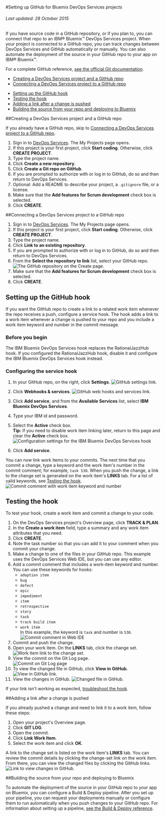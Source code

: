 #Setting up GitHub for Bluemix DevOps Services projects

###### Last updated: 28 October 2015

If you have source code in a GitHub repository, or if you plan to, you can connect that repo to an IBM&reg; Bluemix&trade; DevOps Services project. When your project is connected to a GitHub repo, you can track changes between DevOps Services and GitHub automatically or manually. You can also automate the deployment of the source in your GitHub repo to your app on IBM&reg; Bluemix&trade;.

 For a complete GitHub reference, [see the official Git documentation](https://help.github.com/).

 * [Creating a DevOps Services project and a GitHub repo](#create_project)
 * [Connecting a DevOps Services project to a GitHub repo](#existing_github)
 <!---
 * [Changing from a DevOps Services Git repo to a GitHub repo](#change_repo)
-->
 * [Setting up the GitHub hook](#github_hook)
 * [Testing the hook](#create_work_item)
 * [Adding a link after a change is pushed](#post_push)
 * [Building the source from your repo and deploying to Bluemix](#builddeploy)

<a name='create_project'></a>
##Creating a DevOps Services project and a GitHub repo

If you already have a GitHub repo, skip to [Connecting a DevOps Services project to a GitHub repo](#existing_github).   <!--- If you already have a DevOps Git repo and you want to move it to a GitHub repo, skip to [Changing from a DevOps Services Git repo to a GitHub repo](#change_repo). -->

1. Sign in to [DevOps Services][1]. The My Projects page opens.
2. If this project is your first project, click **Start coding**. Otherwise, click **CREATE PROJECT**.   
3. Type the project name.
4. Click **Create a new repository**.   
5. Click **Create a Git repo on GitHub**.
6. If you are prompted to authorize with or log in to GitHub, do so and then return to DevOps Services.
7. Optional: Add a README to describe your project, a `.gitignore` file, or a license. 
7. Make sure that the **Add features for Scrum development** check box is selected.
8. Click **CREATE**.   

<a name='existing_github'></a>
##Connecting a DevOps Services project to a GitHub repo

1. Sign in to [DevOps Services][1]. The My Projects page opens.
2. If this project is your first project, click **Start coding**. Otherwise, click **CREATE PROJECT**.   
3. Type the project name.
4. Click **Link to an existing repository**.   
5. If you are prompted to authorize with or log in to GitHub, do so and then return to DevOps Services.
6. From the **Select the repository to link** list, select your GitHub repo.  
![The GitHub repository on the Create page.][2]
7. Make sure that the **Add features for Scrum development** check box is selected.
8. Click **CREATE**.  

 <!---
<a name='change_repo'></a>
##Changing from a DevOps Services Git repo to a GitHub repo

If you want to switch your DevOps Services Git repo to use a GitHub repo that you already set up, complete the following steps:
1. Sign in to [DevOps Services][1]. The My Projects page opens.
2. Click the project settings icon for the Git project that you want to change.    
![My Project page with project settings icon][15]  
3. On the General page, click **UPDATE**.  
![Update button on the General page of project settings][16]  
4. If you are prompted to authorize with GitHub, do so and then return to DevOps Services.  
![Authorize with GitHub option on update to a GitHub repository page][19]
5. Select the new location and then click **SELECT REPO**.  
![Select Repo button on the update to a GitHub repo panel][17]    
6. Select a GitHub repo from the list.    
![List of available GitHub repos][18]  
**Tip**: Repos that are grayed out on the list are not available because they are used by another project. If you select an unavailable repo you can determine which project is using it if the project is public or if it's private and you are a member. 
7. Select **I agree** and then click **SUBMIT**.     
**Important**: Make sure all code changes are committed before you click **SUBMIT**. Pending changes and your Git repo are deleted when the process completes.

You can verify the repo change by clicking **Git URL** on the project overview page. The URL includes `github.com`, for example: `https://github.com/IBM-Bluemix/DevOps-Services-Docs.git`.
-->
<a name='github_hook'></a>
## Setting up the GitHub hook

If you want the GitHub repo to create a link to a related work item whenever the repo receives a push, configure a service hook. The hook adds a link to a work item whenever a change is pushed to your repo and you include a work item keyword and number in the commit message. 

### Before you begin

The IBM Bluemix DevOps Services hook replaces the RationalJazzHub hook. If you configured the RationalJazzHub hook, disable it and configure the IBM Bluemix DevOps Services hook instead.

### Configuring the service hook

1. In your GitHub repo, on the right, click **Settings**.
![GitHub settings link.][4]
2. Click **Webhooks & services**.
![GitHub web hooks and services link.][5]
3. Click **Add service**, and from the **Available Services** list, select **IBM Bluemix DevOps Services**.
4. Type your IBM id and password.
5. Select the **Active** check box.   
 **Tip:** If you need to disable work item linking later, return to this page and clear the **Active** check box.  
![Configuration settings for the IBM Bluemix DevOps Services hook][6]

6. Click **Add service**.

You can now link work items to your commits. The next time that you commit a change, type a keyword and the work item's number in the commit comment; for example, `task 530`. When you push the change, a link to the change set is generated on the work item's **LINKS** tab. For a list of valid keywords, see [Testing the hook](#create_work_item).
![Commit comment with work item keyword and number][7]

<a name='create_work_item'></a>
## Testing the hook

To test your hook, create a work item and commit a change to your code.

1. On the DevOps Services project's Overview page, click **TRACK & PLAN**.
2. In the **Create a work item** field, type a summary and any work item attributes that you need.
3. Click **CREATE**.
4. Note the task number so that you can add it to your comment when you commit your change.
5. Make a change to one of the files in your GitHub repo. This example uses the DevOps Services Web IDE, but you can use any editor.
6. Add a commit comment that includes a work-item keyword and number. 
You can use these keywords for hooks:
   - `adoption item`
   - `bug`
   - `defect`
   - `epic`
   - `impediment`
   - `item`
   - `retrospective`
   - `story`
   - `task`
   - `track build item`
   - `work item`    
   In this example, the keyword is `task` and number is `530`.
![Commit comment in Web IDE][8]
7. Commit and push the change.
8. Open your work item. On the **LINKS** tab, click the change set.   
![Work item link to the change set.][9]
9. View the commit on the Git Log page.   
![Commit on Git Log page][12]   
10. To view the changed file in GitHub, click **View in GitHub**.   
![View in GitHub link.][13]   
11. View the changes in GitHub.
![Changed file in GitHub.][10]    

If your link isn't working as expected, [troubleshoot the hook][14].

<a name='post_push'></a>
##Adding a link after a change is pushed

If you already pushed a change and need to link it to a work item, follow these steps:
1. Open your project's Overview page.
1. Click **GIT LOG**.
1. Open the commit.
1. Click **Link Work Item**.
1. Select the work item and click **OK**.

A link to the change set is listed on the work item's **LINKS** tab. You can review the commit details by clicking the change-set link on the work item. From there, you can view the changed files by clicking the GitHub links. ![Link to view changes in GitHub.][11]

<a name='builddeploy'></a>
##Building the source from your repo and deploying to Bluemix

To automate the deployment of the source in your GitHub repo to your app on Bluemix, you can configure a Build & Deploy pipeline. After you set up your pipeline, you can request your deployments manually or configure them to run automatically when you push changes to your GitHub repo. For information about setting up a pipeline, [see the Build & Deploy reference](/docs/deploy/).



[1]: https://hub.jazz.net
[2]: images/githubDevOpsProject.png
[4]: images/githubSettings1.png
[5]: images/githubHooks1.png
[6]: images/githubServiceConfig2.png
[7]: images/githubComment.png
[8]: images/githubCommit.png
[9]: images/githubLink.png
[10]: images/githubChange.png
[11]: images/githublink.png
[12]: images/gitlogcommit1.png
[13]: images/viewingithub.png
[14]: /docs/faq/#github_trouble
[15]: images/projectSettingsIcon.png
[16]: images/switchRepo1.png
[17]: images/switchRepo2.png
[18]: images/switchRepo3.png
[19]: images/authorize_existingGH.png

